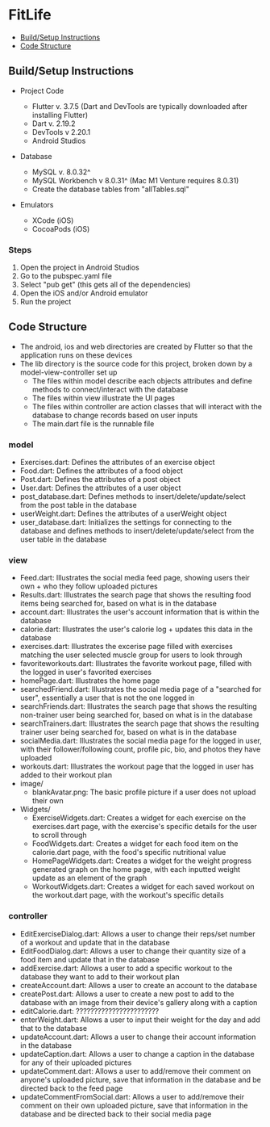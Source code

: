 # FitLife
- [Build/Setup Instructions](#build-/-setup-instructions)
- [Code Structure](#code-structure)

## Build/Setup Instructions
- Project Code
  - Flutter v. 3.7.5 (Dart and DevTools are typically downloaded after installing Flutter)
  - Dart v. 2.19.2
  - DevTools v 2.20.1 
  - Android Studios 

- Database
  - MySQL v. 8.0.32^
  - MySQL Workbench v 8.0.31^ (Mac M1 Venture requires 8.0.31)
  - Create the database tables from "allTables.sql" 

- Emulators
  - XCode (iOS)
  - CocoaPods (iOS)

### Steps
1. Open the project in Android Studios
2. Go to the pubspec.yaml file
3. Select "pub get" (this gets all of the dependencies)
4. Open the iOS and/or Android emulator
5. Run the project 

## Code Structure
- The android, ios and web directories are created by Flutter so that the application runs on these devices
- The lib directory is the source code for this project, broken down by a model-view-controller set up
  - The files within model describe each objects attributes and define methods to connect/interact with the database 
  - The files within view illustrate the UI pages
  - The files within controller are action classes that will interact with the database to change records based on user inputs  
  - The main.dart file is the runnable file

### model
- Exercises.dart: Defines the attributes of an exercise object
- Food.dart: Defines the attributes of a food object
- Post.dart: Defines the attributes of a post object
- User.dart: Defines the attributes of a user object
- post_database.dart: Defines methods to insert/delete/update/select from the post table in the database
- userWeight.dart: Defines the attributes of a userWeight object
- user_database.dart: Initializes the settings for connecting to the database and defines methods to insert/delete/update/select from the user table in the database

### view
- Feed.dart: Illustrates the social media feed page, showing users their own + who they follow uploaded pictures
- Results.dart: Illustrates the search page that shows the resulting food items being searched for, based on what is in the database
- account.dart: Illustrates the user's account information that is within the database
- calorie.dart: Illustrates the user's calorie log + updates this data in the database
- exercises.dart: Illustrates the excerise page filled with exercises matching the user selected muscle group for users to look through
- favoriteworkouts.dart: Illustrates the favorite workout page, filled with the logged in user's favorited exercises
- homePage.dart: Illustrates the home page
- searchedFriend.dart: Illustrates the social media page of a "searched for user", essentially a user that is not the one logged in
- searchFriends.dart: Illustrates the search page that shows the resulting non-trainer user being searched for, based on what is in the database
- searchTrainers.dart: Illustrates the search page that shows the resulting trainer user being searched for, based on what is in the database
- socialMedia.dart: Illustrates the social media page for the logged in user, with their follower/following count, profile pic, bio, and photos they have uploaded
- workouts.dart: Illustrates the workout page that the logged in user has added to their workout plan
- image/
  - blankAvatar.png: The basic profile picture if a user does not upload their own
- Widgets/
  - ExerciseWidgets.dart: Creates a widget for each exercise on the exercises.dart page, with the exercise's specific details for the user to scroll through
  - FoodWidgets.dart: Creates a widget for each food item on the calorie.dart page, with the food's specific nutritional value
  - HomePageWidgets.dart: Creates a widget for the weight progress generated graph on the home page, with each inputted weight update as an element of the graph
  - WorkoutWidgets.dart: Creates a widget for each saved workout on the workout.dart page, with the workout's specific details 

### controller
- EditExerciseDialog.dart: Allows a user to change their reps/set number of a workout and update that in the database
- EditFoodDialog.dart: Allows a user to change their quantity size of a food item and update that in the database
- addExercise.dart: Allows a user to add a specific workout to the database they want to add to their workout plan
- createAccount.dart: Allows a user to create an account to the database
- createPost.dart: Allows a user to create a new post to add to the database with an image from their device's gallery along with a caption
- editCalorie.dart: ???????????????????????
- enterWeight.dart: Allows a user to input their weight for the day and add that to the database
- updateAccount.dart: Allows a user to change their account information in the database
- updateCaption.dart: Allows a user to change a caption in the database for any of their uploaded pictures
- updateComment.dart: Allows a user to add/remove their comment on anyone's uploaded picture, save that information in the database and be directed back to the feed page 
- updateCommentFromSocial.dart: Allows a user to add/remove their comment on their own uploaded picture, save that information in the database and be directed back to their social media page
